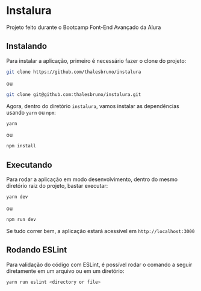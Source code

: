 # Instalura

Projeto feito durante o Bootcamp Font-End Avançado da Alura

## Instalando

Para instalar a aplicação, primeiro é necessário fazer o clone do projeto:

```bash
git clone https://github.com/thalesbruno/instalura
```
ou
```bash
git clone git@github.com:thalesbruno/instalura.git
```

Agora, dentro do diretório `instalura`, vamos instalar as dependências usando `yarn` ou `npm`:

```bash
yarn
```
ou
```bash
npm install
```

## Executando

Para rodar a aplicação em modo desenvolvimento, dentro do mesmo diretório raiz do projeto, bastar executar:

```bash
yarn dev
```
ou
```bash
npm run dev
```

Se tudo correr bem, a aplicação estará acessível em `http://localhost:3000`

## Rodando ESLint

Para validação do código com ESLint, é possível rodar o comando a seguir diretamente em um arquivo ou em um diretório:
```bash
yarn run eslint <directory or file>
```